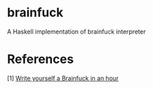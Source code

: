 brainfuck
=========

A Haskell implementation of brainfuck interpreter

# References

[1] [Write yourself a Brainfuck in an hour][brainfuck]

[brainfuck]: https://github.com/quchen/articles/blob/master/write_yourself_a_brainfuck.md
